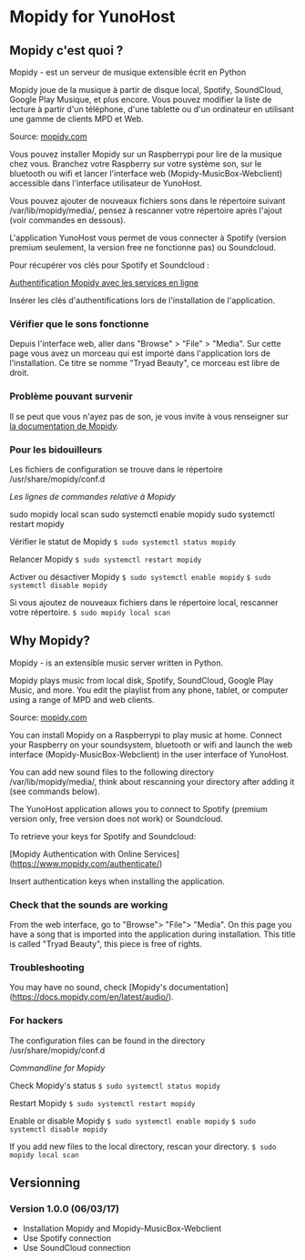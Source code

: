 # Mopidy for YunoHost

## Mopidy c'est quoi ?

Mopidy - est un serveur de musique extensible écrit en Python

Mopidy joue de la musique à partir de disque local, Spotify, SoundCloud, Google Play Musique, et plus encore. Vous pouvez modifier la liste de lecture à partir d'un téléphone, d'une tablette ou d'un ordinateur en utilisant une gamme de clients MPD et Web.

Source: [mopidy.com](https://www.mopidy.com)

Vous pouvez installer Mopidy sur un Raspberrypi pour lire de la musique chez vous. Branchez votre Raspberry sur votre système son, sur le bluetooth ou wifi et lancer l'interface web (Mopidy-MusicBox-Webclient) accessible dans l'interface utilisateur de YunoHost.

Vous pouvez ajouter de nouveaux fichiers sons dans le répertoire suivant
/var/lib/mopidy/media/, pensez à rescanner votre répertoire après l'ajout (voir commandes en dessous).

L'application YunoHost vous permet de vous connecter à Spotify (version premium seulement, la version free ne fonctionne pas) ou Soundcloud.

Pour récupérer vos clés pour Spotify et Soundcloud :

[Authentification Mopidy avec les services en ligne](https://www.mopidy.com/authenticate/)

Insérer les clés d'authentifications lors de l'installation de l'application.

### Vérifier que le sons fonctionne

Depuis l'interface web, aller dans "Browse" > "File" > "Media". Sur cette page vous avez un morceau qui est importé dans l'application lors de l'installation. Ce titre se nomme "Tryad Beauty", ce morceau est libre de droit.

### Problème pouvant survenir

Il se peut que vous n'ayez pas de son, je vous invite à vous renseigner sur [la documentation de Mopidy](https://docs.mopidy.com/en/latest/audio/).

### Pour les bidouilleurs

Les fichiers de configuration se trouve dans le répertoire /usr/share/mopidy/conf.d

*Les lignes de commandes relative à Mopidy*

sudo mopidy local scan
sudo systemctl enable mopidy
sudo systemctl restart mopidy

Vérifier le statut de Mopidy
`$ sudo systemctl status mopidy` 

Relancer Mopidy
`$ sudo systemctl restart mopidy` 

Activer ou désactiver Mopidy
`$ sudo systemctl enable mopidy` 
`$ sudo systemctl disable mopidy` 

Si vous ajoutez de nouveaux fichiers dans le répertoire local, rescanner votre répertoire.
`$ sudo mopidy local scan`

## Why Mopidy?

Mopidy - is an extensible music server written in Python.

Mopidy plays music from local disk, Spotify, SoundCloud, Google Play Music, and more. You edit the playlist from any phone, tablet, or computer using a range of MPD and web clients.

Source: [mopidy.com](https://www.mopidy.com)

You can install Mopidy on a Raspberrypi to play music at home. Connect your Raspberry on your soundsystem, bluetooth or wifi and launch the web interface (Mopidy-MusicBox-Webclient) in the user interface of YunoHost.

You can add new sound files to the following directory /var/lib/mopidy/media/, think about rescanning your directory after adding it (see commands below).

The YunoHost application allows you to connect to Spotify (premium version only, free version does not work) or Soundcloud.

To retrieve your keys for Spotify and Soundcloud:

[Mopidy Authentication with Online Services] (https://www.mopidy.com/authenticate/)

Insert authentication keys when installing the application.

### Check that the sounds are working

From the web interface, go to "Browse"> "File"> "Media". On this page you have a song that is imported into the application during installation. This title is called "Tryad Beauty", this piece is free of rights.

### Troubleshooting

You may have no sound, check [Mopidy's documentation] (https://docs.mopidy.com/en/latest/audio/).

### For hackers

The configuration files can be found in the directory /usr/share/mopidy/conf.d

*Commandline for Mopidy*

Check Mopidy's status
`$ sudo systemctl status mopidy`

Restart Mopidy
`$ sudo systemctl restart mopidy`

Enable or disable Mopidy
`$ sudo systemctl enable mopidy`
`$ sudo systemctl disable mopidy`

If you add new files to the local directory, rescan your directory.
`$ sudo mopidy local scan`

## Versionning

### Version 1.0.0 (06/03/17)

- Installation Mopidy and Mopidy-MusicBox-Webclient
- Use Spotify connection
- Use SoundCloud connection